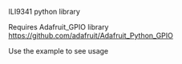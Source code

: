 
ILI9341 python library

Requires Adafruit_GPIO library https://github.com/adafruit/Adafruit_Python_GPIO

Use the example to see usage

